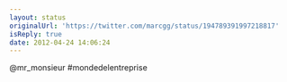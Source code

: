 ```yaml
---
layout: status
originalUrl: 'https://twitter.com/marcgg/status/194789391997218817'
isReply: true
date: 2012-04-24 14:06:24
---
```


@mr_monsieur #mondedelentreprise

